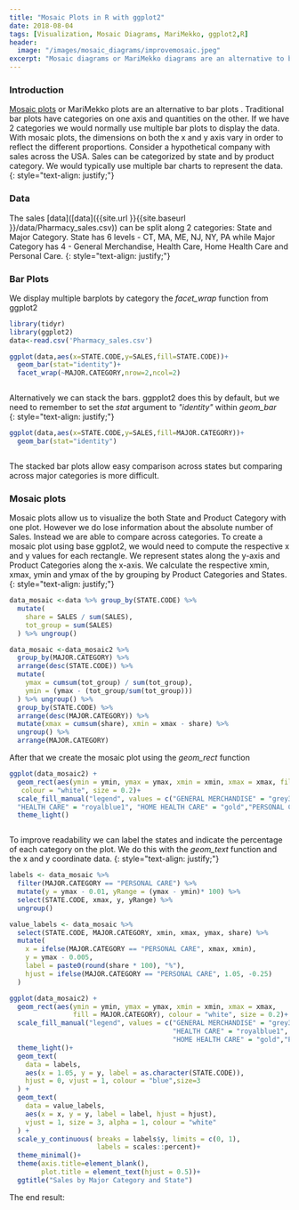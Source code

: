 ```yaml
---
title: "Mosaic Plots in R with ggplot2"
date: 2018-08-04
tags: [Visualization, Mosaic Diagrams, MariMekko, ggplot2,R]
header:
  image: "/images/mosaic_diagrams/improvemosaic.jpeg"
excerpt: "Mosaic diagrams or MariMekko diagrams are an alternative to bar plots . Traditional bar plots have categories on one axis and quantities on the other. If we have 2 categories we would normally use multiple bar plots to display the data. With mosaic diagrams, the dimensions on both the x and y axis vary in order to reflect the different proportions."
---
```

### Introduction
[Mosaic plots](https://en.wikipedia.org/wiki/Mosaic_plot) or MariMekko plots are an alternative to bar plots . Traditional bar plots have categories on one axis and quantities on the other. If we have 2 categories we would normally use multiple bar plots to display the data. With mosaic plots, the dimensions on both the x and y axis vary in order to reflect the different proportions. Consider a hypothetical company with sales across the USA. Sales can be categorized by state and by product category. We would typically use multiple bar charts to represent the data.
{: style="text-align: justify;"}
### Data

The sales [data]([data]({{site.url }}{{site.baseurl }}/data/Pharmacy_sales.csv)) can be split along 2 categories: State and Major Category. State has 6 levels - CT, MA, ME, NJ, NY, PA while Major Category has 4 - General Merchandise, Health Care, Home Health Care and Personal Care.
{: style="text-align: justify;"}
<img src="{{site.url }}{{site.baseurl }}/images/mosaic_diagrams/Data.jpeg" alt="">


### Bar Plots

We display multiple barplots by category the *facet_wrap* function from ggplot2

```r
library(tidyr)
library(ggplot2)
data<-read.csv('Pharmacy_sales.csv')

ggplot(data,aes(x=STATE.CODE,y=SALES,fill=STATE.CODE))+
  geom_bar(stat="identity")+
  facet_wrap(~MAJOR.CATEGORY,nrow=2,ncol=2)
```

<img src="{{site.url }}{{site.baseurl }}/images/mosaic_diagrams/barplot.jpeg" alt="">


Alternatively we can stack the bars. ggpplot2 does this by default, but we need to remember to set the *stat* argument to *"identity"* within *geom_bar*  
{: style="text-align: justify;"}
```r
ggplot(data,aes(x=STATE.CODE,y=SALES,fill=MAJOR.CATEGORY))+
  geom_bar(stat="identity")
```

<img src="{{site.url }}{{site.baseurl }}/images/mosaic_diagrams/stackedbarplot.jpeg" alt="">

The stacked bar plots allow easy comparison across states but comparing across major categories is more difficult.

### Mosaic plots

Mosaic plots allow us to visualize the both State and Product Category with one plot. However we do lose information about the absolute number of Sales. Instead we are able to compare across categories. To create a mosaic plot using base ggplot2, we would need to compute the respective x and y values for each rectangle. We represent states along the y-axis and Product Categories along the x-axis. We calculate the respective xmin, xmax, ymin and ymax of the by grouping by Product Categories and States.
{: style="text-align: justify;"}
```r
data_mosaic <-data %>% group_by(STATE.CODE) %>%
  mutate(
    share = SALES / sum(SALES),
    tot_group = sum(SALES)
  ) %>% ungroup()

data_mosaic <-data_mosaic2 %>%
  group_by(MAJOR.CATEGORY) %>%
  arrange(desc(STATE.CODE)) %>%
  mutate(
    ymax = cumsum(tot_group) / sum(tot_group),
    ymin = (ymax - (tot_group/sum(tot_group)))
  ) %>% ungroup() %>%
  group_by(STATE.CODE) %>%
  arrange(desc(MAJOR.CATEGORY)) %>%
  mutate(xmax = cumsum(share), xmin = xmax - share) %>%
  ungroup() %>%
  arrange(MAJOR.CATEGORY)

```
After that we create the mosaic plot using the *geom_rect* function

```r
ggplot(data_mosaic2) +
  geom_rect(aes(ymin = ymin, ymax = ymax, xmin = xmin, xmax = xmax, fill = MAJOR.CATEGORY),
   colour = "white", size = 0.2)+
  scale_fill_manual("legend", values = c("GENERAL MERCHANDISE" = "grey30",
  "HEALTH CARE" = "royalblue1", "HOME HEALTH CARE" = "gold","PERSONAL CARE"="tomato"))+
  theme_light()
```
<img src="{{site.url }}{{site.baseurl }}/images/mosaic_diagrams/mosaicplot.jpeg" alt="">

To improve readability we can label the states and indicate the percentage of each category on the plot. We do this with the *geom_text* function and the x and y coordinate data.
{: style="text-align: justify;"}
```r
labels <- data_mosaic %>%
  filter(MAJOR.CATEGORY == "PERSONAL CARE") %>%
  mutate(y = ymax - 0.01, yRange = (ymax - ymin)* 100) %>%
  select(STATE.CODE, xmax, y, yRange) %>%
  ungroup()

value_labels <- data_mosaic %>%
  select(STATE.CODE, MAJOR.CATEGORY, xmin, xmax, ymax, share) %>%
  mutate(
    x = ifelse(MAJOR.CATEGORY == "PERSONAL CARE", xmax, xmin),
    y = ymax - 0.005,
    label = paste0(round(share * 100), "%"),
    hjust = ifelse(MAJOR.CATEGORY == "PERSONAL CARE", 1.05, -0.25)
  )
```

```r
ggplot(data_mosaic2) +
  geom_rect(aes(ymin = ymin, ymax = ymax, xmin = xmin, xmax = xmax,
                fill = MAJOR.CATEGORY), colour = "white", size = 0.2)+
  scale_fill_manual("legend", values = c("GENERAL MERCHANDISE" = "grey30",
                                         "HEALTH CARE" = "royalblue1",
                                         "HOME HEALTH CARE" = "gold","PERSONAL CARE"="tomato"))+
  theme_light()+
  geom_text(
    data = labels,
    aes(x = 1.05, y = y, label = as.character(STATE.CODE)),
    hjust = 0, vjust = 1, colour = "blue",size=3
  ) +
  geom_text(
    data = value_labels,
    aes(x = x, y = y, label = label, hjust = hjust),
    vjust = 1, size = 3, alpha = 1, colour = "white"
  ) +
  scale_y_continuous( breaks = labels$y, limits = c(0, 1),
                      labels = scales::percent)+
  theme_minimal()+
  theme(axis.title=element_blank(),
        plot.title = element_text(hjust = 0.5))+
  ggtitle("Sales by Major Category and State")
```
The end result:

<img src="{{site.url }}{{site.baseurl }}/images/mosaic_diagrams/improvemosaic.jpeg" alt="">
